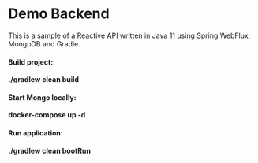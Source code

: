 # Demo Backend

This is a sample of a Reactive API written in Java 11 using Spring WebFlux, MongoDB and Gradle.

#### Build project: 
**./gradlew clean build**

#### Start Mongo locally:
**docker-compose up -d**

#### Run application:
**./gradlew clean bootRun**
